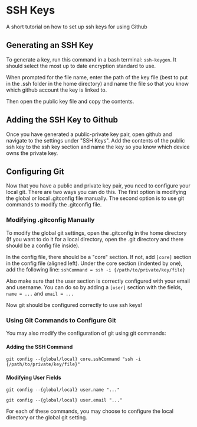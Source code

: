 # SSH Keys

A short tutorial on how to set up ssh keys for using Github

## Generating an SSH Key

To generate a key, run this command in a bash terminal: ```ssh-keygen```. It should select the most up to date encryption standard to use.

When prompted for the file name, enter the path of the key file (best to put in the .ssh folder in the home directory) and name the file so that you know which github account the key is linked to.

Then open the public key file and copy the contents.

## Adding the SSH Key to Github

Once you have generated a public-private key pair, open github and navigate to the settings under "SSH Keys". Add the contents of the public ssh key to the ssh key section and name the key so you know which device owns the private key.

## Configuring Git

Now that you have a public and private key pair, you need to configure your local git. There are two ways you can do this. The first option is modifying the global or local .gitconfig file manually. The second option is to use git commands to modify the .gitconfig file.

### Modifying .gitconfig Manually

To modify the global git settings, open the .gitconfig in the home directory (If you want to do it for a local directory, open the .git directory and there should be a config file inside).

In the config file, there should be a "core" section. If not, add ```[core]``` section in the config file (aligned left). Under the core section (indented by one), add the following line: ```sshCommand = ssh -i {/path/to/private/key/file}```

Also make sure that the user section is correctly configured with your email and username. You can do so by adding a ```[user]``` section with the fields, ```name = ...``` and ```email = ...```

Now git should be configured correctly to use ssh keys!

### Using Git Commands to Configure Git

You may also modify the configuration of git using git commands:

#### Adding the SSH Command

```git config --{global/local} core.sshCommand "ssh -i {/path/to/private/key/file}"```

#### Modifying User Fields

```git config --{global/local} user.name "..."```

```git config --{global/local} user.email "..."```

For each of these commands, you may choose to configure the local directory or the global git setting.
